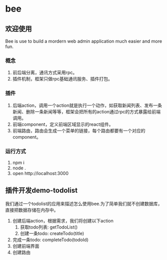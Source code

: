# bee

## 欢迎使用
Bee is use to build a mordern web admin application much easier and more fun.

### 概念
1. 前后端分离，通讯方式采用rpc。
2. 插件机制，框架只做rpc基础通讯服务、插件打包。

### 插件
1. 后端action，调用一个action就是执行一个动作，如获取新闻列表、发布一条新闻、删除一条新闻等等，框架会把所有的action通过rpc的方式暴露给前端调用。
2. 前端component，定义前端区域显示的react组件。
3. 前端路由，路由会生成一个菜单的链接，每个路由都要有一个对应的component。

### 运行方式
1. npm i
2. node .
3. open http://localhost:3000

## 插件开发demo-todolist
我们通过一个todolist的应用来描述怎么使用bee.为了简单我们就不创建数据库，直接把数据存储在内存中。

1. 创建后端action，根据需求，我们将创建以下action
	1. 获取todo列表:  getTodoList()
	2. 创建一条todo:  createTodo(title)
  3. 完成一条todo:  completeTodo(todoId) 
2. 创建前端界面
3. 创建路由